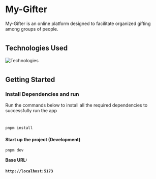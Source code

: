 # **My-Gifter**

My-Gifter is an online platform designed to facilitate organized gifting among groups of people.

#

#

## **Technologies Used**

![Technologies](https://skillicons.dev/icons?i=js,ts,css,react&perLine=1)

#

#

## **Getting Started**

### **Install Dependencies and run**

Run the commands below to install all the required dependencies to successfully run the app

#

```bash
pnpm install
```

#### **Start up the project (Development)**

```bash
pnpm dev
```

**Base URL:**

#### `http://localhost:5173`

